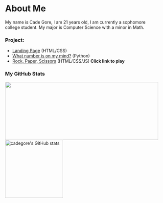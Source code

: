 # About Me

My name is Cade Gore, I am 21 years old, I am currently a sophomore college student. My major is Computer Science with a minor in Math.

### Project:
  - [Landing Page](https://landing-page.cadegore.com) (HTML/CSS)
  - [What number is on my mind?](https://replit.com/@cadegore/What-number-is-on-my-mind) (Python)
  - [Rock, Paper, Scissors](https://rps.cadegore.com) (HTML/CSS/JS) **Click link to play**
  
### My GitHub Stats

<a href="http://www.github.com/cadegore"><img src="https://github-readme-streak-stats.herokuapp.com/?user=cadegore&stroke=ffffff&background=1c1917&ring=3382ed&fire=3382ed&currStreakNum=ffffff&currStreakLabel=3382ed&sideNums=ffffff&sideLabels=ffffff&dates=ffffff&hide_border=true" height="189px" width="500px" /></a>
<a href="http://www.github.com/cadegore"><img src="https://github-readme-stats.vercel.app/api?username=cadegore&show_icons=true&hide=prs,&count_private=true&title_color=3382ed&text_color=ffffff&icon_color=3382ed&bg_color=1c1917&hide_border=true&show_icons=true" alt="cadegore's GitHub stats" height="189px"  /></a>
<!-- <a href="http://www.github.com/cadegore"><img src="https://github-readme-activity-graph.cyclic.app/graph?username=cadegore&bg_color=1c1917&color=ffffff&line=3382ed&point=ffffff&area_color=1c1917&area=true&hide_border=true&custom_title=GitHub%20Commits%20Graph" alt="GitHub Commits Graph" /></a> -->
